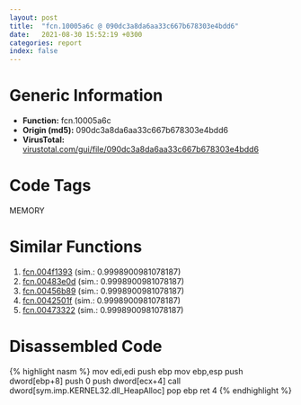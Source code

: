 ```yaml
---
layout: post
title:  "fcn.10005a6c @ 090dc3a8da6aa33c667b678303e4bdd6"
date:   2021-08-30 15:52:19 +0300
categories: report
index: false
---
```


# Generic Information
- **Function:** fcn.10005a6c
- **Origin (md5):** 090dc3a8da6aa33c667b678303e4bdd6
- **VirusTotal:** [virustotal.com/gui/file/090dc3a8da6aa33c667b678303e4bdd6][virustotal_ref]

# Code Tags
<span class="tag" id="MEMORY">MEMORY</span>


# Similar Functions

1. [fcn.004f1393][similar_1_ref] (sim.: 0.9998900981078187)
2. [fcn.00483e0d][similar_2_ref] (sim.: 0.9998900981078187)
3. [fcn.00456b89][similar_3_ref] (sim.: 0.9998900981078187)
4. [fcn.0042501f][similar_4_ref] (sim.: 0.9998900981078187)
5. [fcn.00473322][similar_5_ref] (sim.: 0.9998900981078187)


# Disassembled Code

{% highlight nasm %}
mov edi,edi
push ebp
mov ebp,esp
push dword[ebp+8]
push 0
push dword[ecx+4]
call dword[sym.imp.KERNEL32.dll_HeapAlloc]
pop ebp
ret 4
{% endhighlight %}


[similar_1_ref]: /report/fcn.004f1393@e2ba7f10eb234338a49853c34d7d9c56
[similar_2_ref]: /report/fcn.00483e0d@17d73cbafe6dd96dd6f2291fab06fbb5
[similar_3_ref]: /report/fcn.00456b89@279a61b1e76da49531f1f16fd1102a2d
[similar_4_ref]: /report/fcn.0042501f@be7fba7cc724acf4ae2900d99e0fc9c3
[similar_5_ref]: /report/fcn.00473322@418e0921f3a9bd4f5bc0dcc59623b5a1
[virustotal_ref]: https://www.virustotal.com/gui/file/090dc3a8da6aa33c667b678303e4bdd6